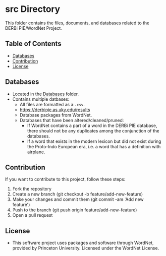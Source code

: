 # src Directory
This folder contains the files, documents, and databases related to the DERBi PIE/WordNet Project.
## Table of Contents
* [Databases](##Databases)
* [Contribution](##Contribution)
* [License](##License)
## Databases
* Located in the [Databases](https://github.com/jon-wood1001/DERBi-PIE/tree/main/src/Databases) folder.
* Contains multiple datbases:
  * All files are formatted as a `.csv`.  
  * https://derbipie.as.uky.edu/results
  * Database packages from WordNet.
  * Databases that have been altered/cleaned/pruned:
    * If WordNet contains a part of a word in the DERBi PIE database, there should not be any duplicates among the conjunction of the databases.
    * If a word that exists in the modern lexicon but did not exist during the Proto-Indo European era, i.e. a word that has a definition with airplane.  
## Contribution
If you want to contribute to this project, follow these steps:
1. Fork the repository
2. Create a new branch (git checkout -b feature/add-new-feature)
3. Make your changes and commit them (git commit -am 'Add new feature')
4. Push to the branch (git push origin feature/add-new-feature)
5. Open a pull request
## License
* This software project uses packages and software through WordNet, provided by Princeton University. Licensed under the WordNet License.
